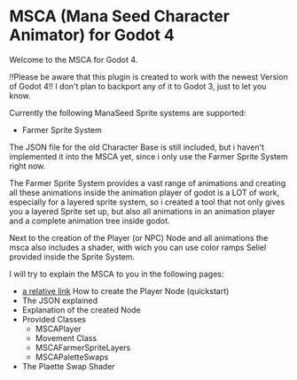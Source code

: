 # MSCA (Mana Seed Character Animator) for Godot 4
Welcome to the MSCA for Godot 4. 

!!Please be aware that this plugin is created to work with the newest Version of Godot 4!!
I don't plan to backport any of it to Godot 3, just to let you know.

Currently the following ManaSeed Sprite systems are supported:
- Farmer Sprite System

The JSON file for the old Character Base is still included, but i haven't implemented it into the MSCA yet, since i only use the Farmer Sprite System right now.

The Farmer Sprite System provides a vast range of animations and creating all these animations inside the animation player of godot is a LOT of work, especially for a layered sprite system, so i created a tool that not only gives you a layered Sprite set up, but also all animations in an animation player and a complete animation tree inside godot. 

Next to the creation of the Player (or NPC) Node and all animations the msca also includes a shader, with wich you can use color ramps Seliel provided inside the Sprite System.

I will try to explain the MSCA to you in the following pages:
- [a relative link](/docs/quickstart.md) How to create the Player Node (quickstart)
- The JSON explained
- Explanation of the created Node
- Provided Classes
  - MSCAPlayer
  - Movement Class
  - MSCAFarmerSpriteLayers
  - MSCAPaletteSwaps
- The Plaette Swap Shader
